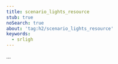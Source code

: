 ```yaml
---
title: scenario_lights_resource
stub: true
noSearch: true
about: 'tag:h2/scenario_lights_resource'
keywords:
  - srligh
---
```

...

